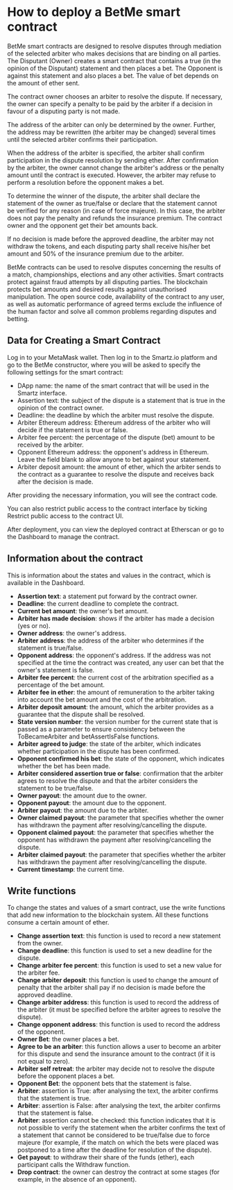 # How to deploy a BetMe smart contract

BetMe smart contracts are designed to resolve disputes through mediation of the selected arbiter who makes decisions that are binding on all parties. The Disputant (Owner) creates a smart contract that contains a true (in the opinion of the Disputant) statement and then places a bet. The Opponent is against this statement and also places a bet. The value of bet depends on the amount of ether sent.

The contract owner chooses an arbiter to resolve the dispute. If necessary, the owner can specify a penalty to be paid by the arbiter if a decision in favour of a disputing party is not made.

The address of the arbiter can only be determined by the owner. Further, the address may be rewritten (the arbiter may be changed) several times until the selected arbiter confirms their participation.

When the address of the arbiter is specified, the arbiter shall confirm participation in the dispute resolution by sending ether. After confirmation by the arbiter, the owner cannot change the arbiter's address or the penalty amount until the contract is executed. However, the arbiter may refuse to perform a resolution before the opponent makes a bet.

To determine the winner of the dispute, the arbiter shall declare the statement of the owner as true/false or declare that the statement cannot be verified for any reason (in case of force majeure). In this case, the arbiter does not pay the penalty and refunds the insurance premium. The contract owner and the opponent get their bet amounts back.

If no decision is made before the approved deadline, the arbiter may not withdraw the tokens, and each disputing party shall receive his/her bet amount and 50% of the insurance premium due to the arbiter.

BetMe contracts can be used to resolve disputes concerning the results of a match, championships, elections and any other activities. Smart contracts protect against fraud attempts by all disputing parties. The blockchain protects bet amounts and desired results against unauthorised manipulation. The open source code, availability of the contract to any user, as well as automatic performance of agreed terms exclude the influence of the human factor and solve all common problems regarding disputes and betting.

## Data for Creating a Smart Contract

Log in to your MetaMask wallet. Then log in to the Smartz.io platform and go to the BetMe constructor, where you will be asked to specify the following settings for the smart contract: 

* DApp name: the name of the smart contract that will be used in the Smartz interface.
* Assertion text: the subject of the dispute is a statement that is true in the opinion of the contract owner.
* Deadline: the deadline by which the arbiter must resolve the dispute.
* Arbiter Ethereum address: Ethereum address of the arbiter who will decide if the statement is true or false.
* Arbiter fee percent: the percentage of the dispute (bet) amount to be received by the arbiter.
* Opponent Ethereum address: the opponent's address in Ethereum. Leave the field blank to allow anyone to bet against your statement.
* Arbiter deposit amount: the amount of ether, which the arbiter sends to the contract as a guarantee to resolve the dispute and receives back after the decision is made.

After providing the necessary information, you will see the contract code.

You can also restrict public access to the contract interface by ticking Restrict public access to the contract UI.

After deployment, you can view the deployed contract at Etherscan or go to the Dashboard to manage the contract. 

## Information about the contract

This is information about the states and values in the contract, which is available in the Dashboard.

* **Assertion text**: a statement put forward by the contract owner.
* **Deadline**: the current deadline to complete the contract.
* **Current bet amount**: the owner's bet amount.
* **Arbiter has made decision**: shows if the arbiter has made a decision (yes or no).
* **Owner address**: the owner's address.
* **Arbiter address**: the address of the arbiter who determines if the statement is true/false.
* **Opponent address**: the opponent's address. If the address was not specified at the time the contract was created, any user can bet that the owner's statement is false.
* **Arbiter fee percent**: the current cost of the arbitration specified as a percentage of the bet amount.
* **Arbiter fee in ether**: the amount of remuneration to the arbiter taking into account the bet amount and the cost of the arbitration.
* **Arbiter deposit amount**: the amount, which the arbiter provides as a guarantee that the dispute shall be resolved.
* **State version number**: the version number for the current state that is passed as a parameter to ensure consistency between the ToBecameArbiter and betAssertIsFalse functions.
* **Arbiter agreed to judge**: the state of the arbiter, which indicates whether participation in the dispute has been confirmed.
* **Opponent confirmed his bet**: the state of the opponent, which indicates whether the bet has been made.
* **Arbiter considered assertion true or false**: confirmation that the arbiter agrees to resolve the dispute and that the arbiter considers the statement to be true/false.
* **Owner payout**: the amount due to the owner.
* **Opponent payout**: the amount due to the opponent.
* **Arbiter payout**: the amount due to the arbiter.
* **Owner claimed payout**: the parameter that specifies whether the owner has withdrawn the payment after resolving/cancelling the dispute.
* **Opponent claimed payout**: the parameter that specifies whether the opponent has withdrawn the payment after resolving/cancelling the dispute.
* **Arbiter claimed payout**: the parameter that specifies whether the arbiter has withdrawn the payment after resolving/cancelling the dispute.
* **Current timestamp**: the current time.

## Write functions

To change the states and values of a smart contract, use the write functions that add new information to the blockchain system. All these functions consume a certain amount of ether. 

* **Change assertion text**: this function is used to record a new statement from the owner.
* **Change deadline**: this function is used to set a new deadline for the dispute.
* **Change arbiter fee percent**: this function is used to set a new value for the arbiter fee.
* **Change arbiter deposit**: this function is used to change the amount of penalty that the arbiter shall pay if no decision is made before the approved deadline.
* **Change arbiter address**: this function is used to record the address of the arbiter (it must be specified before the arbiter agrees to resolve the dispute).
* **Change opponent address**: this function is used to record the address of the opponent.
* **Owner Bet**: the owner places a bet.
* **Agree to be an arbiter**: this function allows a user to become an arbiter for this dispute and send the insurance amount to the contract (if it is not equal to zero).
* **Arbiter self retreat**: the arbiter may decide not to resolve the dispute before the opponent places a bet.
* **Opponent Bet**: the opponent bets that the statement is false.
* **Arbiter**: assertion is True: after analysing the text, the arbiter confirms that the statement is true.
* **Arbiter**: assertion is False: after analysing the text, the arbiter confirms that the statement is false.
* **Arbiter**: assertion cannot be checked: this function indicates that it is not possible to verify the statement when the arbiter confirms the text of a statement that cannot be considered to be true/false due to force majeure (for example, if the match on which the bets were placed was postponed to a time after the deadline for resolution of the dispute).
* **Get payout**: to withdraw their share of the funds (ether), each participant calls the Withdraw function.
* **Drop contract**: the owner can destroy the contract at some stages (for example, in the absence of an opponent).
